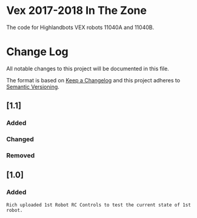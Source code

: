 # Vex 2017-2018 In The Zone
The code for Highlandbots VEX robots 11040A and 11040B.

# Change Log
All notable changes to this project will be documented in this file.

The format is based on [Keep a Changelog](http://keepachangelog.com/) 
and this project adheres to [Semantic Versioning](http://semver.org/).

## [1.1]
### Added

### Changed

### Removed


## [1.0]
### Added
    Rich uploaded 1st Robot RC Controls to test the current state of 1st robot.
